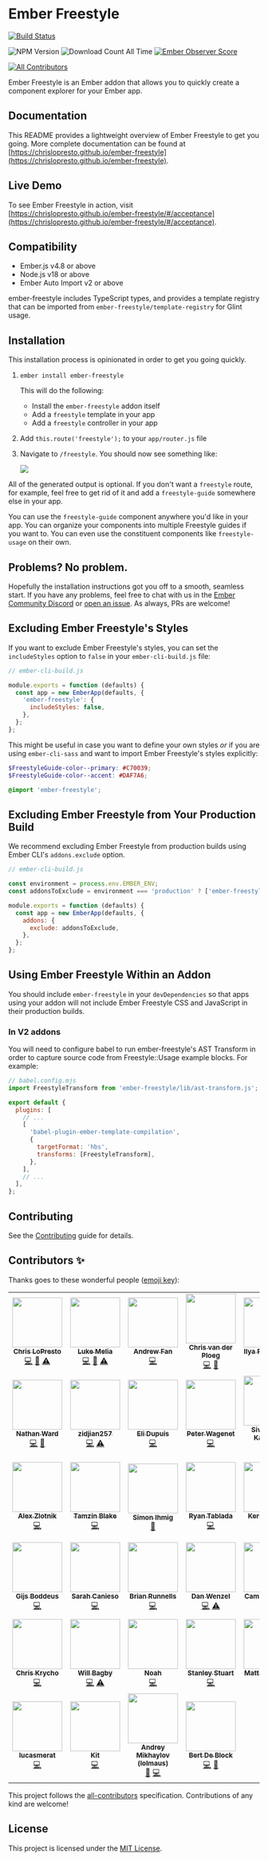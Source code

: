 # Ember Freestyle

[![Build Status](https://github.com/chrislopresto/ember-freestyle/workflows/CI/badge.svg?branch=master)](https://github.com/chrislopresto/ember-freestyle/actions)

![NPM Version](https://img.shields.io/npm/v/ember-freestyle?logo=npm)
![Download Count All Time](https://img.shields.io/npm/dt/ember-freestyle.svg)
[![Ember Observer Score](http://emberobserver.com/badges/ember-freestyle.svg)](http://emberobserver.com/addons/ember-freestyle)
<!-- ALL-CONTRIBUTORS-BADGE:START - Do not remove or modify this section -->
[![All Contributors](https://img.shields.io/badge/all_contributors-39-orange.svg?style=flat-square)](#contributors-)
<!-- ALL-CONTRIBUTORS-BADGE:END -->

Ember Freestyle is an Ember addon that allows you to quickly create a component
explorer for your Ember app.

## Documentation

This README provides a lightweight overview of Ember Freestyle to get you going.
More complete documentation can be found at [https://chrislopresto.github.io/ember-freestyle](https://chrislopresto.github.io/ember-freestyle).

## Live Demo

To see Ember Freestyle in action, visit [https://chrislopresto.github.io/ember-freestyle/#/acceptance](https://chrislopresto.github.io/ember-freestyle/#/acceptance).

## Compatibility

* Ember.js v4.8 or above
* Node.js v18 or above
* Ember Auto Import v2 or above

ember-freestyle includes TypeScript types, and provides a template registry that can be imported from `ember-freestyle/template-registry` for Glint usage.

## Installation

This installation process is opinionated in order to get you going quickly.

1. `ember install ember-freestyle`

    This will do the following:

    - Install the `ember-freestyle` addon itself
    - Add a `freestyle` template in your app
    - Add a `freestyle` controller in your app

2. Add `this.route('freestyle');` to your `app/router.js` file
3. Navigate to `/freestyle`. You should now see something like:

    ![](doc/freestyle-generated.png)

All of the generated output is optional. If you don't want a `freestyle` route,
for example, feel free to get rid of it and add a `freestyle-guide` somewhere
else in your app.

You can use the `freestyle-guide` component anywhere you'd like in your app.
You can organize your components into multiple Freestyle guides if you want to.
You can even use the constituent components like `freestyle-usage` on their own.

## Problems? No problem.

Hopefully the installation instructions got you off to a smooth, seamless start.
If you have any problems, feel free to chat with us in the [Ember Community Discord](https://discord.gg/emberjs) or [open an issue](https://github.com/chrislopresto/ember-freestyle/issues/new). As always, PRs are welcome!

## Excluding Ember Freestyle's Styles

If you want to exclude Ember Freestyle's styles, you can set the `includeStyles`
option to `false` in your `ember-cli-build.js` file:

```js
// ember-cli-build.js

module.exports = function (defaults) {
  const app = new EmberApp(defaults, {
    'ember-freestyle': {
      includeStyles: false,
    },
  };
};
```

This might be useful in case you want to define your own styles _or_ if you are
using `ember-cli-sass` and want to import Ember Freestyle's styles explicitly:

```scss
$FreestyleGuide-color--primary: #C70039;
$FreestyleGuide-color--accent: #DAF7A6;

@import 'ember-freestyle';
```

## Excluding Ember Freestyle from Your Production Build

We recommend excluding Ember Freestyle from production builds using Ember CLI's
`addons.exclude` option.

```js
// ember-cli-build.js

const environment = process.env.EMBER_ENV;
const addonsToExclude = environment === 'production' ? ['ember-freestyle'] : [];

module.exports = function (defaults) {
  const app = new EmberApp(defaults, {
    addons: {
      exclude: addonsToExclude,
    },
  };
};
```

## Using Ember Freestyle Within an Addon

You should include `ember-freestyle` in your `devDependencies` so that apps
using your addon will not include Ember Freestyle CSS and JavaScript in their
production builds.

### In V2 addons

You will need to configure babel to run ember-freestyle's AST Transform in order to capture
source code from Freestyle::Usage example blocks. For example:

```js
// babel.config.mjs
import FreestyleTransform from 'ember-freestyle/lib/ast-transform.js';

export default {
  plugins: [
    // ...
    [
      'babel-plugin-ember-template-compilation',
      {
        targetFormat: 'hbs',
        transforms: [FreestyleTransform],
      },
    ],
    // ...
  ],
};

```

## Contributing

See the [Contributing](CONTRIBUTING.md) guide for details.

## Contributors ✨

Thanks goes to these wonderful people ([emoji key](https://allcontributors.org/docs/en/emoji-key)):

<!-- ALL-CONTRIBUTORS-LIST:START - Do not remove or modify this section -->
<!-- prettier-ignore-start -->
<!-- markdownlint-disable -->
<table>
  <tr>
    <td align="center"><a href="https://chrislopresto.com"><img src="https://avatars0.githubusercontent.com/u/93691?v=4?s=100" width="100px;" alt=""/><br /><sub><b>Chris LoPresto</b></sub></a><br /><a href="https://github.com/chrislopresto/ember-freestyle/commits?author=chrislopresto" title="Code">💻</a> <a href="https://github.com/chrislopresto/ember-freestyle/commits?author=chrislopresto" title="Documentation">📖</a> <a href="https://github.com/chrislopresto/ember-freestyle/commits?author=chrislopresto" title="Tests">⚠️</a></td>
    <td align="center"><a href="http://www.lukemelia.com/devblog"><img src="https://avatars2.githubusercontent.com/u/353?v=4?s=100" width="100px;" alt=""/><br /><sub><b>Luke Melia</b></sub></a><br /><a href="https://github.com/chrislopresto/ember-freestyle/commits?author=lukemelia" title="Code">💻</a> <a href="https://github.com/chrislopresto/ember-freestyle/commits?author=lukemelia" title="Documentation">📖</a> <a href="https://github.com/chrislopresto/ember-freestyle/commits?author=lukemelia" title="Tests">⚠️</a></td>
    <td align="center"><a href="https://onebar.io/"><img src="https://avatars1.githubusercontent.com/u/1834162?v=4?s=100" width="100px;" alt=""/><br /><sub><b>Andrew Fan</b></sub></a><br /><a href="https://github.com/chrislopresto/ember-freestyle/commits?author=andrewfan" title="Code">💻</a></td>
    <td align="center"><a href="https://github.com/chrisvdp"><img src="https://avatars3.githubusercontent.com/u/1924349?v=4?s=100" width="100px;" alt=""/><br /><sub><b>Chris van der Ploeg</b></sub></a><br /><a href="https://github.com/chrislopresto/ember-freestyle/commits?author=chrisvdp" title="Code">💻</a> <a href="https://github.com/chrislopresto/ember-freestyle/commits?author=chrisvdp" title="Documentation">📖</a></td>
    <td align="center"><a href="https://ilyaradchenko.com"><img src="https://avatars0.githubusercontent.com/u/34726?v=4?s=100" width="100px;" alt=""/><br /><sub><b>Ilya Radchenko</b></sub></a><br /><a href="https://github.com/chrislopresto/ember-freestyle/commits?author=knownasilya" title="Code">💻</a> <a href="https://github.com/chrislopresto/ember-freestyle/commits?author=knownasilya" title="Documentation">📖</a></td>
    <td align="center"><a href="https://github.com/mszoernyi"><img src="https://avatars2.githubusercontent.com/u/668269?v=4?s=100" width="100px;" alt=""/><br /><sub><b>Mike Szörnyi</b></sub></a><br /><a href="https://github.com/chrislopresto/ember-freestyle/commits?author=mszoernyi" title="Code">💻</a> <a href="https://github.com/chrislopresto/ember-freestyle/commits?author=mszoernyi" title="Documentation">📖</a></td>
    <td align="center"><a href="https://github.com/migbar"><img src="https://avatars3.githubusercontent.com/u/33972?v=4?s=100" width="100px;" alt=""/><br /><sub><b>miguel barcos</b></sub></a><br /><a href="https://github.com/chrislopresto/ember-freestyle/commits?author=migbar" title="Tests">⚠️</a></td>
  </tr>
  <tr>
    <td align="center"><a href="http://digivine.com"><img src="https://avatars3.githubusercontent.com/u/175123?v=4?s=100" width="100px;" alt=""/><br /><sub><b>Nathan Ward</b></sub></a><br /><a href="https://github.com/chrislopresto/ember-freestyle/commits?author=vine77" title="Code">💻</a> <a href="https://github.com/chrislopresto/ember-freestyle/commits?author=vine77" title="Documentation">📖</a></td>
    <td align="center"><a href="https://github.com/zidjian257"><img src="https://avatars0.githubusercontent.com/u/14352088?v=4?s=100" width="100px;" alt=""/><br /><sub><b>zidjian257</b></sub></a><br /><a href="https://github.com/chrislopresto/ember-freestyle/commits?author=zidjian257" title="Code">💻</a> <a href="https://github.com/chrislopresto/ember-freestyle/commits?author=zidjian257" title="Tests">⚠️</a></td>
    <td align="center"><a href="http://elidupuis.com"><img src="https://avatars3.githubusercontent.com/u/196410?v=4?s=100" width="100px;" alt=""/><br /><sub><b>Eli Dupuis</b></sub></a><br /><a href="https://github.com/chrislopresto/ember-freestyle/commits?author=elidupuis" title="Code">💻</a></td>
    <td align="center"><a href="https://github.com/wagenet"><img src="https://avatars3.githubusercontent.com/u/9835?v=4?s=100" width="100px;" alt=""/><br /><sub><b>Peter Wagenet</b></sub></a><br /><a href="https://github.com/chrislopresto/ember-freestyle/commits?author=wagenet" title="Code">💻</a></td>
    <td align="center"><a href="https://twitter.com/sivakumar_k/"><img src="https://avatars3.githubusercontent.com/u/604117?v=4?s=100" width="100px;" alt=""/><br /><sub><b>Sivakumar Kailasam</b></sub></a><br /><a href="https://github.com/chrislopresto/ember-freestyle/commits?author=sivakumar-kailasam" title="Code">💻</a></td>
    <td align="center"><a href="https://www.funkensturm.com"><img src="https://avatars1.githubusercontent.com/u/54812?v=4?s=100" width="100px;" alt=""/><br /><sub><b>Manuel Wiedenmann</b></sub></a><br /><a href="https://github.com/chrislopresto/ember-freestyle/commits?author=fsmanuel" title="Code">💻</a></td>
    <td align="center"><a href="https://github.com/LucasHill"><img src="https://avatars1.githubusercontent.com/u/427333?v=4?s=100" width="100px;" alt=""/><br /><sub><b>Lucas Hill</b></sub></a><br /><a href="https://github.com/chrislopresto/ember-freestyle/commits?author=LucasHill" title="Code">💻</a></td>
  </tr>
  <tr>
    <td align="center"><a href="https://breadapp.com"><img src="https://avatars1.githubusercontent.com/u/1156745?v=4?s=100" width="100px;" alt=""/><br /><sub><b>Alex Zlotnik</b></sub></a><br /><a href="https://github.com/chrislopresto/ember-freestyle/commits?author=zlotnika" title="Code">💻</a></td>
    <td align="center"><a href="http://tamzinblake.me"><img src="https://avatars1.githubusercontent.com/u/55923?v=4?s=100" width="100px;" alt=""/><br /><sub><b>Tamzin Blake</b></sub></a><br /><a href="https://github.com/chrislopresto/ember-freestyle/commits?author=tamzinblake" title="Code">💻</a></td>
    <td align="center"><a href="https://www.kaliber5.de"><img src="https://avatars0.githubusercontent.com/u/1325249?v=4?s=100" width="100px;" alt=""/><br /><sub><b>Simon Ihmig</b></sub></a><br /><a href="https://github.com/chrislopresto/ember-freestyle/commits?author=simonihmig" title="Documentation">📖</a></td>
    <td align="center"><a href="http://ryantablada.com"><img src="https://avatars2.githubusercontent.com/u/2532004?v=4?s=100" width="100px;" alt=""/><br /><sub><b>Ryan Tablada</b></sub></a><br /><a href="https://github.com/chrislopresto/ember-freestyle/commits?author=rtablada" title="Code">💻</a></td>
    <td align="center"><a href="https://kerricklong.com/"><img src="https://avatars1.githubusercontent.com/u/552093?v=4?s=100" width="100px;" alt=""/><br /><sub><b>Kerrick Long</b></sub></a><br /><a href="https://github.com/chrislopresto/ember-freestyle/commits?author=Kerrick" title="Code">💻</a></td>
    <td align="center"><a href="https://github.com/dajk"><img src="https://avatars2.githubusercontent.com/u/9277302?v=4?s=100" width="100px;" alt=""/><br /><sub><b>Hajdukovic Radovan</b></sub></a><br /><a href="https://github.com/chrislopresto/ember-freestyle/commits?author=dajk" title="Code">💻</a> <a href="https://github.com/chrislopresto/ember-freestyle/commits?author=dajk" title="Documentation">📖</a></td>
    <td align="center"><a href="http://robabby.com"><img src="https://avatars1.githubusercontent.com/u/736269?v=4?s=100" width="100px;" alt=""/><br /><sub><b>Rob</b></sub></a><br /><a href="https://github.com/chrislopresto/ember-freestyle/commits?author=robabby" title="Code">💻</a></td>
  </tr>
  <tr>
    <td align="center"><a href="http://www.gijsbotje.nl"><img src="https://avatars2.githubusercontent.com/u/7714133?v=4?s=100" width="100px;" alt=""/><br /><sub><b>Gijs Boddeus</b></sub></a><br /><a href="https://github.com/chrislopresto/ember-freestyle/commits?author=gijsbotje" title="Code">💻</a></td>
    <td align="center"><a href="https://github.com/scanieso"><img src="https://avatars2.githubusercontent.com/u/786971?v=4?s=100" width="100px;" alt=""/><br /><sub><b>Sarah Canieso</b></sub></a><br /><a href="https://github.com/chrislopresto/ember-freestyle/commits?author=scanieso" title="Code">💻</a></td>
    <td align="center"><a href="https://github.com/Dhaulagiri"><img src="https://avatars1.githubusercontent.com/u/1672302?v=4?s=100" width="100px;" alt=""/><br /><sub><b>Brian Runnells</b></sub></a><br /><a href="https://github.com/chrislopresto/ember-freestyle/commits?author=Dhaulagiri" title="Code">💻</a></td>
    <td align="center"><a href="https://github.com/danwenzel"><img src="https://avatars0.githubusercontent.com/u/11724146?v=4?s=100" width="100px;" alt=""/><br /><sub><b>Dan Wenzel</b></sub></a><br /><a href="https://github.com/chrislopresto/ember-freestyle/commits?author=danwenzel" title="Code">💻</a> <a href="https://github.com/chrislopresto/ember-freestyle/commits?author=danwenzel" title="Tests">⚠️</a></td>
    <td align="center"><a href="https://github.com/ctjhoa"><img src="https://avatars2.githubusercontent.com/u/1716173?v=4?s=100" width="100px;" alt=""/><br /><sub><b>Camille TJHOA</b></sub></a><br /><a href="https://github.com/chrislopresto/ember-freestyle/commits?author=ctjhoa" title="Code">💻</a> <a href="https://github.com/chrislopresto/ember-freestyle/commits?author=ctjhoa" title="Documentation">📖</a></td>
    <td align="center"><a href="http://forge512.com"><img src="https://avatars1.githubusercontent.com/u/144861?v=4?s=100" width="100px;" alt=""/><br /><sub><b>Michael Swanson</b></sub></a><br /><a href="https://github.com/chrislopresto/ember-freestyle/commits?author=mswanson" title="Tests">⚠️</a></td>
    <td align="center"><a href="https://github.com/Windvis"><img src="https://avatars3.githubusercontent.com/u/3533236?v=4?s=100" width="100px;" alt=""/><br /><sub><b>Sam Van Campenhout</b></sub></a><br /><a href="https://github.com/chrislopresto/ember-freestyle/commits?author=Windvis" title="Documentation">📖</a></td>
  </tr>
  <tr>
    <td align="center"><a href="https://www.chriskrycho.com"><img src="https://avatars0.githubusercontent.com/u/2403023?v=4?s=100" width="100px;" alt=""/><br /><sub><b>Chris Krycho</b></sub></a><br /><a href="https://github.com/chrislopresto/ember-freestyle/commits?author=chriskrycho" title="Code">💻</a></td>
    <td align="center"><a href="https://github.com/bagby"><img src="https://avatars2.githubusercontent.com/u/176297?v=4?s=100" width="100px;" alt=""/><br /><sub><b>Will Bagby</b></sub></a><br /><a href="https://github.com/chrislopresto/ember-freestyle/commits?author=bagby" title="Code">💻</a> <a href="https://github.com/chrislopresto/ember-freestyle/commits?author=bagby" title="Tests">⚠️</a></td>
    <td align="center"><a href="https://github.com/NoahFisher"><img src="https://avatars3.githubusercontent.com/u/3476655?v=4?s=100" width="100px;" alt=""/><br /><sub><b>Noah</b></sub></a><br /><a href="https://github.com/chrislopresto/ember-freestyle/commits?author=NoahFisher" title="Code">💻</a></td>
    <td align="center"><a href="https://twitter.com/fivetanley"><img src="https://avatars0.githubusercontent.com/u/1275021?v=4?s=100" width="100px;" alt=""/><br /><sub><b>Stanley Stuart</b></sub></a><br /><a href="https://github.com/chrislopresto/ember-freestyle/commits?author=fivetanley" title="Code">💻</a></td>
    <td align="center"><a href="https://mcmanus.io"><img src="https://avatars2.githubusercontent.com/u/9383?v=4?s=100" width="100px;" alt=""/><br /><sub><b>Matt McManus</b></sub></a><br /><a href="https://github.com/chrislopresto/ember-freestyle/commits?author=mattmcmanus" title="Code">💻</a></td>
    <td align="center"><a href="http://suzidao.com"><img src="https://avatars0.githubusercontent.com/u/6305709?v=4?s=100" width="100px;" alt=""/><br /><sub><b>Suzi Dao</b></sub></a><br /><a href="https://github.com/chrislopresto/ember-freestyle/commits?author=suzidao" title="Code">💻</a> <a href="https://github.com/chrislopresto/ember-freestyle/commits?author=suzidao" title="Tests">⚠️</a></td>
    <td align="center"><a href="https://github.com/raytiley"><img src="https://avatars.githubusercontent.com/u/41680?v=4?s=100" width="100px;" alt=""/><br /><sub><b>Ray Tiley</b></sub></a><br /><a href="https://github.com/chrislopresto/ember-freestyle/commits?author=raytiley" title="Code">💻</a></td>
  </tr>
  <tr>
    <td align="center"><a href="https://github.com/lucasmerat"><img src="https://avatars.githubusercontent.com/u/32575355?v=4?s=100" width="100px;" alt=""/><br /><sub><b>lucasmerat</b></sub></a><br /><a href="https://github.com/chrislopresto/ember-freestyle/commits?author=lucasmerat" title="Code">💻</a></td>
    <td align="center"><a href="https://github.com/skwongr"><img src="https://avatars.githubusercontent.com/u/19978361?v=4?s=100" width="100px;" alt=""/><br /><sub><b>Kit</b></sub></a><br /><a href="https://github.com/chrislopresto/ember-freestyle/commits?author=skwongr" title="Code">💻</a></td>
    <td align="center"><a href="https://lolma.us/"><img src="https://avatars.githubusercontent.com/u/200884?v=4?s=100" width="100px;" alt=""/><br /><sub><b>Andrey Mikhaylov (lolmaus)</b></sub></a><br /><a href="https://github.com/chrislopresto/ember-freestyle/issues?q=author%3Alolmaus" title="Bug reports">🐛</a> <a href="https://github.com/chrislopresto/ember-freestyle/commits?author=lolmaus" title="Code">💻</a></td>
    <td align="center"><a href="https://github.com/bertdeblock"><img src="https://avatars.githubusercontent.com/u/7403183?v=4?s=100" width="100px;" alt=""/><br /><sub><b>Bert De Block</b></sub></a><br /><a href="https://github.com/chrislopresto/ember-freestyle/commits?author=bertdeblock" title="Code">💻</a> <a href="#ideas-bertdeblock" title="Ideas, Planning, & Feedback">🤔</a></td>
  </tr>
</table>

<!-- markdownlint-restore -->
<!-- prettier-ignore-end -->

<!-- ALL-CONTRIBUTORS-LIST:END -->

This project follows the [all-contributors](https://github.com/all-contributors/all-contributors) specification. Contributions of any kind are welcome!

## License

This project is licensed under the [MIT License](LICENSE.md).
